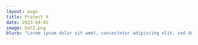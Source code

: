 ```yaml
---
layout: page
title: Project X
date: 2023-04-02
image: bot2.png
blurb: "Lorem ipsum dolor sit amet, consectetur adipiscing elit, sed do eiusmod tempor incididunt ut labore. "
---
```

